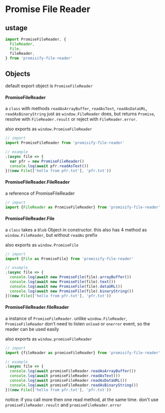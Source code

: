 # Promise File Reader

## ustage

```js
import PromiseFileReader, {
  FileReader,
  File,
  fileReader,
} from 'promisify-file-reader'
```

## Objects

default export object is `PromiseFileReader`

#### PromiseFileReader

a `class` with methods `readAsArrayBuffer`, `readAsText`, `readAsDataURL`,
`readAsBinaryString` just as `window.FileReader` does, but returns `Promise`, resolve
with `FileReader.result` or reject with `FileReader.error`.

also exports as `window.PromiseFileReader`

```js
// import
import PromiseFileReader from 'promisify-file-reader'
```

```js
// example
;(async file => {
  var pfr = new PromiseFileReader()
  console.log(await pfr.readAsText())
})(new File(['hello from pfr.txt'], 'pfr.txt'))
```

#### PromiseFileReader.FileReader

a reference of PromiseFileReader

```js
// import
import {FileReader as PromiseFileReader} from 'promisify-file-reader'
```

#### PromiseFileReader.File

a `class` takes a `Blob` Object in constructor.
this also has 4 method as `window.FileReader`, but without `readAs` prefix

also exports as `window.PromiseFile`

```js
// import
import {File as PromiseFile} from 'promisify-file-reader'
```

```js
// example
;(async file => {
  console.log(await new PromiseFile(file).arrayBuffer())
  console.log(await new PromiseFile(file).text())
  console.log(await new PromiseFile(file).dataURL())
  console.log(await new PromiseFile(file).binaryString())
})(new File(['hello from pfr.txt'], 'pfr.txt'))
```

#### PromiseFileReader.fileReader

a instance of `PromiseFileReader`.
unlike `window.FileReader`, `PromiseFileReader` don't need to listen `onload` or `onerror` event,
so the reader can be used easily

also exports as `window.promiseFileReader`

```js
// import
import {fileReader as promiseFileReader} from 'promisify-file-reader'
```

```js
// example
;(async file => {
  console.log(await promiseFileReader.readAsArrayBuffer())
  console.log(await promiseFileReader.readAsText())
  console.log(await promiseFileReader.readAsDataURL())
  console.log(await promiseFileReader.readAsBinaryString())
})(new File(['hello from pfr.txt'], 'pfr.txt'))
```

notice:
if you call more then one read method, at the same time.
don't use `promiseFileReader.result` and `promiseFileReader.error`
